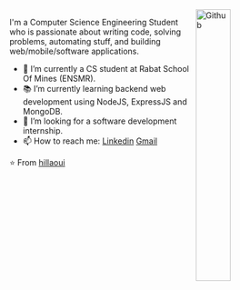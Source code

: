 <img width="35%" align="right" alt="Github" src="https://user-images.githubusercontent.com/48678280/88862734-4903af80-d201-11ea-968b-9c939d88a37c.gif" />

I'm a Computer Science Engineering Student who is passionate about writing code, solving problems, automating stuff, and building web/mobile/software applications.

- 🔭 I’m currently a CS student at Rabat School Of Mines (ENSMR).
- 📚 I’m currently learning  backend web development using NodeJS, ExpressJS and MongoDB.
- 👯 I’m looking for a software development internship. 
- 📫 How to reach me: [Linkedin](https://www.linkedin.com/in/houssam-illaoui-3a705a1a6/) [Gmail](mailto:h.illaoui@enim.ac.ma)

⭐️ From [hillaoui](https://github.com/hillaoui)
